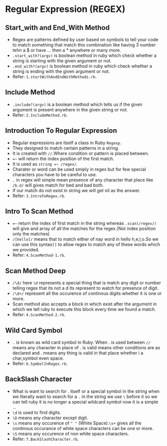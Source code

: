 # Regular Expression (REGEX)
 ## Start_with and End_With Method
  - Regex are patterns defined by user based on symbols to tell your code to match something that match this combination like having 3 number tehn a $ or have ... then a * anywhere or many more.
  - `.start_with?(argv)` is boolean method in ruby which check whether a string is starting with the given argument or not.
  - `.end_with?(argv)` is boolean method in ruby which check whether a string is ending with the given argument or not.
  - Refer: `1.startWithAndEndWithMethods.rb`.

 ## Include Method
  - `.include?(argv)` is a boolean method which tells us if the given argument is present anywhere in the given string or not.
  - Refer: `2.IncludeMethod.rb`.

 ## Introduction To Regular Expression
  - Regular expressions are itself a class in Ruby `Regexp`.
  - They designed to match certain patterns in a string.
  - It is created with `//`.Where condition or pattern is placed between.
  - `=~` will return the index position of the first match.
  - It is used as `string =~ /regex/`.
  - Charater or word can be used smiply in regex but for few special characters you have to be careful to use.
  - `.` in regex will simple mean presence of any character that place like `/b.d/` will gives match for bed and bad both.
  - If our match do not exist in string we will get nil as the answer.
  - Refer: `3.IntroToRegex.rb`.

 ## Intro To Scan Method
  - `=~` return the index of first match in the string whereas `.scan(/regex/)` will give and array of all the matches for the regex.(Not index position only the matches)
  - `/[hello]/` means that to match either of nay word in hello h,e,l,o.So we can use this syntax`[]` to allow regex to match any of these words which we provided.
  - Refer: `4.ScanMethod-1.rb`.

 ## Scan Method Deep
  - `/\d/` here `\d` represents a special thing that is match any digit or number telling regex that its not a d its represent to watch for presence of digit.
  - `/\d+/` represent all the occurence of continous digits whether it is one or more.
  - Scan method also accepts a block in which exist after the argument in which we tell ruby to execute this block every time we found a match.
  - Refer: `4.ScanMethod-2.rb`.

 ## Wild Card Symbol
  - `.` is known as wild card symbol in Ruby. When . is used between `//`  means any character in place of . is valid means other conditions are as declared and . means any thing is valid in that place whether i a char,symbol even space.
  - Refer: `6.SymbolInRegex.rb`.
 
 ## BackSlash Character
  - What is want to search for . itself or a special symbol in the string when we literally want to search for a `.` in the string we use `\` before it so we can tell ruby it is no longer a special wildcard symbol now it is a simple `.`.
  - `\d` is used to find digits.
  - `\D` means any character except digit.
  - `\s` means any occurence of `" "` (White Space).`\s+` gives all the conitnous occurance of white space characters can be one or more.
  - `\S` means any occurence of non white space characters.
  - Refer: `7.BackSlashCharacter.rb`.